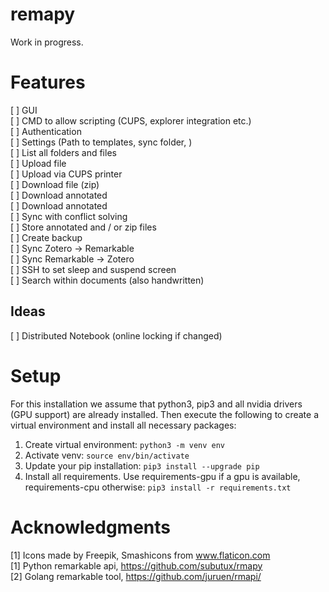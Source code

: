# remapy

Work in progress.

# Features
[ ] GUI <br />
[ ] CMD to allow scripting (CUPS, explorer integration etc.)<br />
[ ] Authentication <br />
[ ] Settings (Path to templates, sync folder, ) <br />
[ ] List all folders and files <br />
[ ] Upload file <br />
[ ] Upload via CUPS printer <br />
[ ] Download file (zip) <br />
[ ] Download annotated <br />
[ ] Download annotated <br />
[ ] Sync with conflict solving <br />
[ ] Store annotated and / or zip files <br />
[ ] Create backup <br />
[ ] Sync Zotero -> Remarkable <br />
[ ] Sync Remarkable -> Zotero <br />
[ ] SSH to set sleep and suspend screen <br />
[ ] Search within documents (also handwritten)

## Ideas
[ ] Distributed Notebook (online locking if changed)

# Setup
For this installation we assume that python3, pip3 and all nvidia drivers
(GPU support) are already installed. Then execute the following
to create a virtual environment and install all necessary packages:

1. Create virtual environment: ```python3 -m venv env```
2. Activate venv: ```source env/bin/activate```
3. Update your pip installation: ```pip3 install --upgrade pip```
4. Install all requirements. Use requirements-gpu if a gpu is available, requirements-cpu otherwise: ```pip3 install -r requirements.txt```


# Acknowledgments
[1] Icons made by Freepik, Smashicons from www.flaticon.com <br />
[1] Python remarkable api, https://github.com/subutux/rmapy <br />
[2] Golang remarkable tool, https://github.com/juruen/rmapi/ <br />